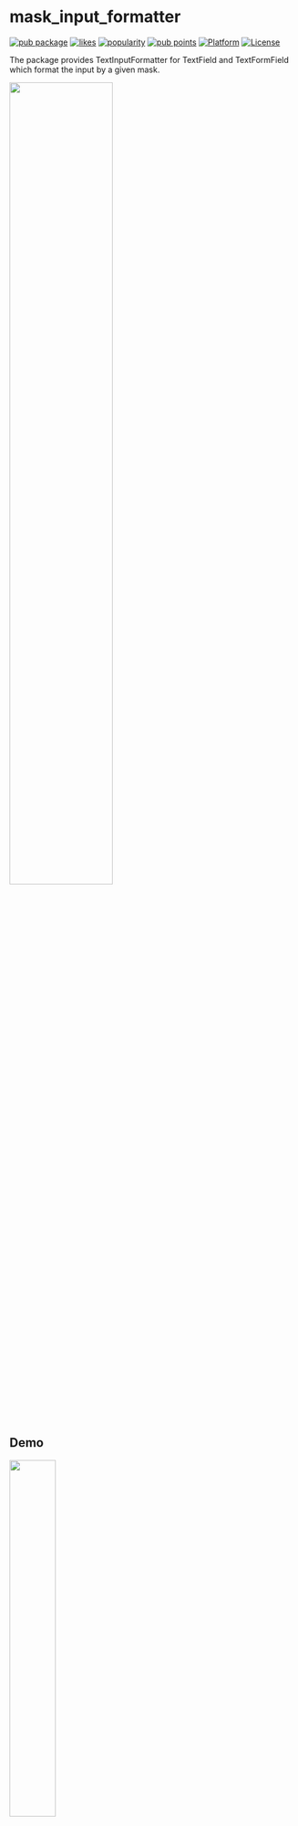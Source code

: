 # mask_input_formatter

[![pub package](https://img.shields.io/pub/v/mask_input_formatter.svg)](https://pub.dartlang.org/packages/mask_input_formatter)
[![likes](https://badges.bar/mask_input_formatter/likes)](https://pub.dev/packages/mask_input_formatter/score)
[![popularity](https://badges.bar/mask_input_formatter/popularity)](https://pub.dev/packages/mask_input_formatter/score)
[![pub points](https://badges.bar/mask_input_formatter/pub%20points)](https://pub.dev/packages/mask_input_formatter/score)
[![Platform](https://img.shields.io/badge/platform-flutter-blue.svg)](https://flutter.dev)
[![License](https://img.shields.io/badge/License-Apache%202.0-blue.svg)](https://opensource.org/licenses/Apache-2.0)



The package provides TextInputFormatter for TextField and TextFormField which format the input by a given mask.

<!-- ![flutter_image](https://user-images.githubusercontent.com/84534787/120998591-a95c6980-c7a1-11eb-9435-7d7587f0b32b.png | width=100)  -->
<img WIDTH="60%" src="https://user-images.githubusercontent.com/84534787/120998591-a95c6980-c7a1-11eb-9435-7d7587f0b32b.png">
<br />

## Demo

<!-- ![mask_example](https://user-images.githubusercontent.com/84534787/120998728-ca24bf00-c7a1-11eb-97a4-3d96df827c40.gif){:width="50%"} -->
<img width="40%" src="https://user-images.githubusercontent.com/84534787/120998728-ca24bf00-c7a1-11eb-97a4-3d96df827c40.gif">


## Usage

1. Add dependency.

Run this command:

With Flutter:

```dart
$ flutter pub add mask_input_formatter
```

or add following package in your `pubspec.yaml` file inside the `dependencies:` section.
```dart
dependencies:
  mask_input_formatter: ^0.0.3
```
2. Importing the library:

```dart
import 'package:mask_input_formatter/mask_input_formatter.dart';
```

3. Create a mask formatter:

```dart
MaskInputFormatter myFormatter =  MaskInputFormatter(mask: '(AA) #####');
```

4. Set with TextField/TextFormField:

```dart
TextFormField(
    inputFormatters: [myFormatter],
    decoration: InputDecoration(
        hintText: "(AB) 12345",
    )
) // TextFormField
```


## Result

```dart
// Input  --> JK75757
// Output --> (JK) 75757 set formatted text on TextField
```

## Other Mask
You can use the mask whatever you defined in formatter:

```dart
MaskInputFormatter dateFormatter =  MaskInputFormatter(mask: '##/##/####');
// --> 26/05/2021
MaskInputFormatter phoneFormatter =  MaskInputFormatter(mask: '+# (###) ###-####');
// --> +1 (234) 567-8901
MaskInputFormatter numberFormatter =  MaskInputFormatter(mask: 'AAA-###', textAllCaps: true);
// --> XYZ-789
```


Check [example](https://pub.dartlang.org/packages/mask_input_formatter/example) folder for code sample


## Note
In last example. --> (AAA-###)
* 'A' character will allow only letters from A-Z.
* '#' character will allow only numbers.
* And other characters and symbols will be added as mask.

## Contributing
Suggestions and Pull requests are welcome. For major changes, please open an issue first to discuss what you would like to change.

## Developer Team:
[Amjad Jamali](https://github.com/amjadjamali06) & team members ( [Kamran Khan](https://github.com/kamran8545), [Hina Hussain](https://github.com/Hina-Hussain), [Faiza Farooqui](https://github.com/Faiza-Farooqui) ) :tada:


## License
[Apache 2.0](https://opensource.org/licenses/Apache-2.0/)
